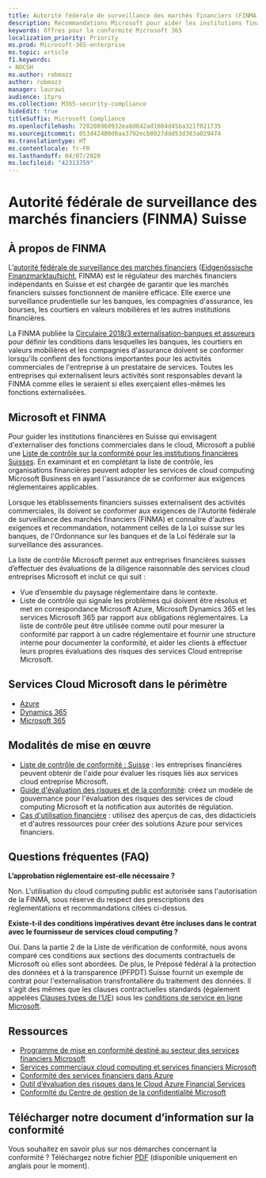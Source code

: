 ```yaml
---
title: Autorité fédérale de surveillance des marchés financiers (FINMA) Suisse
description: Recommandations Microsoft pour aider les institutions financières en Suisse avec l’adoption du cloud.
keywords: Offres pour la conformité Microsoft 365
localization_priority: Priority
ms.prod: Microsoft-365-enterprise
ms.topic: article
f1.keywords:
- NOCSH
ms.author: robmazz
author: robmazz
manager: laurawi
audience: itpro
ms.collection: M365-security-compliance
hideEdit: true
titleSuffix: Microsoft Compliance
ms.openlocfilehash: 728208960932ea8d642ad1604d45ba321f021735
ms.sourcegitcommit: 053d42480d8aa3792ecb0027ddd53d383a029474
ms.translationtype: HT
ms.contentlocale: fr-FR
ms.lasthandoff: 04/07/2020
ms.locfileid: "42313759"
---
```

# <a name="financial-market-supervisory-authority-finma-switzerland"></a>Autorité fédérale de surveillance des marchés financiers (FINMA) Suisse

## <a name="about-finma"></a>À propos de FINMA

L’[autorité fédérale de surveillance des marchés financiers](https://www.finma.ch/en) ([Eidgenössische Finanzmarktaufsicht](https://www.finma.ch/de/), FINMA) est le régulateur des marchés financiers indépendants en Suisse et est chargée de garantir que les marchés financiers suisses fonctionnent de manière efficace. Elle exerce une surveillance prudentielle sur les banques, les compagnies d'assurance, les bourses, les courtiers en valeurs mobilières et les autres institutions financières.

La FINMA publiée la [Circulaire 2018/3 externalisation-banques et assureurs](https://www.finma.ch/en/~/media/finma/dokumente/rundschreiben-archiv/2018/rs-18-03/finma-rs-2018-03---20170921.pdf?la=en) pour définir les conditions dans lesquelles les banques, les courtiers en valeurs mobilières et les compagnies d'assurance doivent se conformer lorsqu'ils confient des fonctions importantes pour les activités commerciales de l'entreprise à un prestataire de services. Toutes les entreprises qui externalisent leurs activités sont responsables devant la FINMA comme elles le seraient si elles exerçaient elles-mêmes les fonctions externalisées.

## <a name="microsoft-and-finma"></a>Microsoft et FINMA

Pour guider les institutions financières en Suisse qui envisagent d'externaliser des fonctions commerciales dans le cloud, Microsoft a publié une [Liste de contrôle sur la conformité pour les institutions financières Suisses](https://aka.ms/FinServ-Guide-Switzerland). En examinant et en complétant la liste de contrôle, les organisations financières peuvent adopter les services de cloud computing Microsoft Business en ayant l'assurance de se conformer aux exigences réglementaires applicables.

Lorsque les établissements financiers suisses externalisent des activités commerciales, ils doivent se conformer aux exigences de l'Autorité fédérale de surveillance des marchés financiers (FINMA) et connaître d'autres exigences et recommandation, notamment celles de la Loi suisse sur les banques, de l'Ordonnance sur les banques et de la Loi fédérale sur la surveillance des assurances.

La liste de contrôle Microsoft permet aux entreprises financières suisses d’effectuer des évaluations de la diligence raisonnable des services cloud entreprises Microsoft et inclut ce qui suit :

- Vue d’ensemble du paysage réglementaire dans le contexte.
- Liste de contrôle qui signale les problèmes qui doivent être résolus et met en correspondance Microsoft Azure, Microsoft Dynamics 365 et les services Microsoft 365 par rapport aux obligations réglementaires. La liste de contrôle peut être utilisée comme outil pour mesurer la conformité par rapport à un cadre réglementaire et fournir une structure interne pour documenter la conformité, et aider les clients à effectuer leurs propres évaluations des risques des services Cloud entreprise Microsoft.

## <a name="microsoft-in-scope-cloud-services"></a>Services Cloud Microsoft dans le périmètre

- [Azure](https://aka.ms/AzureCompliance)
- [Dynamics 365](https://aka.ms/d365-compliance-list)
- [Microsoft 365](https://aka.ms/o365-compliance-framework)

## <a name="how-to-implement"></a>Modalités de mise en œuvre

- [Liste de contrôle de conformité : Suisse](https://aka.ms/FinServ-Guide-Switzerland) : les entreprises financières peuvent obtenir de l'aide pour évaluer les risques liés aux services cloud entreprise Microsoft.
- [Guide d'évaluation des risques et de la conformité](https://aka.ms/RiskGovernanceGuide): créez un modèle de gouvernance pour l'évaluation des risques des services de cloud computing Microsoft et la notification aux autorités de régulation.
- [Cas d'utilisation financière](https://docs.microsoft.com/azure/industry/financial/) : utilisez des aperçus de cas, des didacticiels et d'autres ressources pour créer des solutions Azure pour services financiers.

## <a name="frequently-asked-questions"></a>Questions fréquentes (FAQ)

**L’approbation réglementaire est-elle nécessaire ?**

Non. L'utilisation du cloud computing public est autorisée sans l'autorisation de la FINMA, sous réserve du respect des prescriptions des règlementations et recommandations citées ci-dessus.

**Existe-t-il des conditions impératives devant être incluses dans le contrat avec le fournisseur de services cloud computing ?**

Oui. Dans la partie 2 de la Liste de vérification de conformité, nous avons comparé ces conditions aux sections des documents contractuels de Microsoft où elles sont abordées. De plus, le Préposé fédéral à la protection des données et à la transparence (PFPDT) Suisse fournit un exemple de contrat pour l'externalisation transfrontalière du traitement des données. Il s'agit des mêmes que les clauses contractuelles standards (également appelées [Clauses types de l’UE](offering-EU-Model-Clauses.md)) sous les [conditions de service en ligne Microsoft](https://aka.ms/Online-Services-Terms).

## <a name="resources"></a>Ressources

- [Programme de mise en conformité destiné au secteur des services financiers Microsoft](https://aka.ms/FSCP-Print)
- [Services commerciaux cloud computing et services financiers Microsoft](https://servicetrust.microsoft.com/viewpage/financialservicesoverview)
- [Conformité des services financiers dans Azure](https://azure.microsoft.com/resources/videos/azurecon-2015-financial-services-compliance-in-azure/)
- [Outil d’évaluation des risques dans le Cloud Azure Financial Services](https://aka.ms/FFIEC-CSDT)
- [Conformité du Centre de gestion de la confidentialité Microsoft](https://www.microsoft.com/trust-center/compliance/compliance-overview)

## <a name="download-the-offering-backgrounder"></a>Télécharger notre document d’information sur la conformité

Vous souhaitez en savoir plus sur nos démarches concernant la conformité ? Téléchargez notre fichier [PDF](https://download.microsoft.com/download/4/6/A/46AE2B08-49ED-478F-8E64-6BDE9B56C5F4/FINMA-Compliance.pdf) (disponible uniquement en anglais pour le moment).
